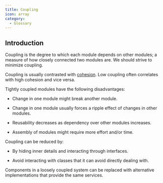 ```yaml
---
title: Coupling
icon: array
category:
  - Glossary
---
```


## Introduction

Coupling is the degree to which each module depends on other modules; a measure of how closely connected two modules are. We should strive to minimize coupling.

Coupling is usually contrasted with [cohesion](cohesion.md). Low coupling often correlates with high cohesion and vice versa.


Tightly coupled modules have the following disadvantages:

- Change in one module might break another module.

- Change in one module usually forces a ripple effect of changes in other modules.

- Reusability decreases as dependency over other modules increases.

- Assembly of modules might require more effort and/or time.

Coupling can be reduced by:

- By hiding inner details and interacting through interfaces.

- Avoid interacting with classes that it can avoid directly dealing with.

Components in a loosely coupled system can be replaced with alternative implementations that provide the same services.
